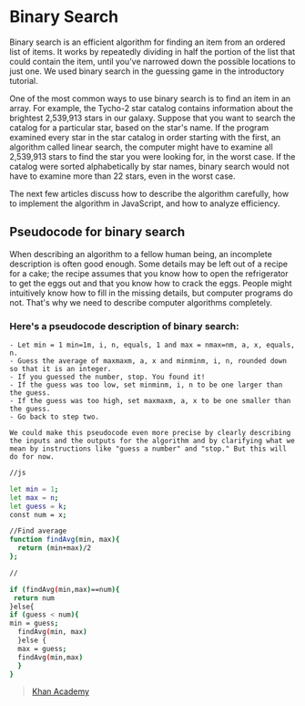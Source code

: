 # Binary Search

Binary search is an efficient algorithm for finding an item from an ordered list of items. It works by repeatedly dividing in half the portion of the list that could contain the item, until you've narrowed down the possible locations to just one. We used binary search in the guessing game in the introductory tutorial.

One of the most common ways to use binary search is to find an item in an array. For example, the Tycho-2 star catalog contains information about the brightest 2,539,913 stars in our galaxy. Suppose that you want to search the catalog for a particular star, based on the star's name. If the program examined every star in the star catalog in order starting with the first, an algorithm called linear search, the computer might have to examine all 2,539,913 stars to find the star you were looking for, in the worst case. If the catalog were sorted alphabetically by star names, binary search would not have to examine more than 22 stars, even in the worst case.

The next few articles discuss how to describe the algorithm carefully, how to implement the algorithm in JavaScript, and how to analyze efficiency.

## Pseudocode for binary search

When describing an algorithm to a fellow human being, an incomplete description is often good enough. Some details may be left out of a recipe for a cake; the recipe assumes that you know how to open the refrigerator to get the eggs out and that you know how to crack the eggs. People might intuitively know how to fill in the missing details, but computer programs do not. That's why we need to describe computer algorithms completely.


### Here's a pseudocode description of binary search:

```
- Let min = 1 min=1m, i, n, equals, 1 and max = nmax=nm, a, x, equals, n.
- Guess the average of maxmaxm, a, x and minminm, i, n, rounded down so that it is an integer.
- If you guessed the number, stop. You found it!
- If the guess was too low, set minminm, i, n to be one larger than the guess.
- If the guess was too high, set maxmaxm, a, x to be one smaller than the guess.
- Go back to step two.

We could make this pseudocode even more precise by clearly describing the inputs and the outputs for the algorithm and by clarifying what we mean by instructions like "guess a number" and "stop." But this will do for now.
```

```bash
//js 

let min = 1;
let max = n;
let guess = k;
const num = x;

//Find average
function findAvg(min, max){
  return (min+max)/2
};

//

if (findAvg(min,max)==num){
 return num
}else{
if (guess < num){
min = guess;
  findAvg(min, max)
  }else {
  max = guess;
  findAvg(min,max)
  }
}
```


> [Khan Academy](https://www.khanacademy.org/computing/computer-science/algorithms/binary-search/a/binary-search)
